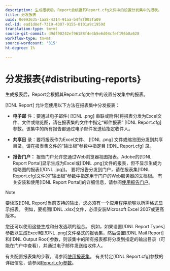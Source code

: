 ```yaml
---
description: 生成报表后，Report会根据其Report.cfg文件中的设置分发集中的报表。
title: 分发报表
uuid: 0e993635-1aa8-4314-91aa-b4f8f002fa09
exl-id: ead1d8ef-7319-4307-9155-0101a9c1959d
translation-type: tm+mt
source-git-commit: d9df90242ef96188f4e4b5e6d04cfef196b0a628
workflow-type: tm+mt
source-wordcount: '315'
ht-degree: 1%

---
```


# 分发报表{#distributing-reports}

生成报表后，Report会根据其Report.cfg文件中的设置分发集中的报表。

[!DNL Report] 允许您使用以下方法在报表集中分发报表：

* **电子邮** 件：要通过电子邮件( [!DNL .png] 串联或附件)将报表分发为Excel文件、文件或缩览图，请在报表集的文件中指定“邮件报表” [!DNL Report.cfg] 参数。该集中的所有报告都通过电子邮件发送给指定收件人。

* **共享目** 录：要将报表作为Excel文件、 [!DNL .png] 文件或缩览图分发到共享目录，请在报表集文件的“输出根”参数中指定目 [!DNL Report.cfg] 录。

* **报告门户：** 报告门户允许您通过Web浏览器视图报表。Adobe的[!DNL Report Portal]显示生成为Excel或[!DNL .png]文件的报表，但不显示生成为缩略图的报表([!DNL .jpg])。 要将报告分发到门户，请在报表集[!DNL Report.cfg]文件的“输出根”参数中指定用于门户的Web服务器的文档根。 有关安装和使用[!DNL Report Portal]的详细信息，请参阅[使用报告门户](../../home/c-rpt-oview/c-rpt-portal/c-rpt-portal.md#concept-f692210cad494c00865dbf325eb5ed35)。

>[!NOTE]
>
>要读取[!DNL Report]当前支持的输出，您必须有一个应用程序能够以所需格式显示报表。 例如，要视图[!DNL .xlsx]文件，必须安装Microsoft Excel 2007或更高版本。

您还可以使用这些生成和分发选项的组合。 例如，如果设置[!DNL Report Types]参数以生成Excel和[!DNL .png]文件格式的报表集，然后设置[!DNL Mail Report]和[!DNL Output Root]参数，则该集中的所有报表都将分发到指定的输出目录（可能在门户中查看），并通过电子邮件发送给收件人。

有关配置报表集的步骤，请参阅[使用报表集](../../home/c-rpt-oview/c-work-rpt-sets/c-work-rpt-sets.md#concept-a5f078668e1245e684cb2a778c8803d5)。 有关特定[!DNL Report.cfg]参数的详细信息，请参阅[Report.cfg参数](../../home/c-rpt-oview/c-rpt-param-ref/c-rpt-param.md#concept-838e59d72d3f4cb29ee15f5c7eb0ceff)。
